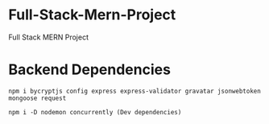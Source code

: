 # Full-Stack-Mern-Project
Full Stack MERN Project 

# Backend Dependencies
    npm i bycryptjs config express express-validator gravatar jsonwebtoken mongoose request

    npm i -D nodemon concurrently (Dev dependencies)

    


